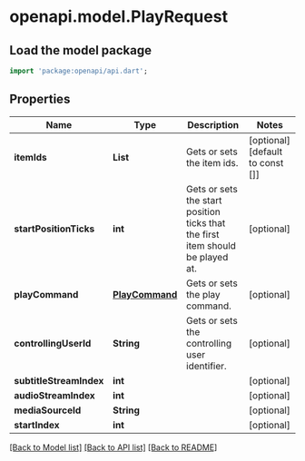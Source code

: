 # openapi.model.PlayRequest

## Load the model package
```dart
import 'package:openapi/api.dart';
```

## Properties
Name | Type | Description | Notes
------------ | ------------- | ------------- | -------------
**itemIds** | **List<String>** | Gets or sets the item ids. | [optional] [default to const []]
**startPositionTicks** | **int** | Gets or sets the start position ticks that the first item should be played at. | [optional] 
**playCommand** | [**PlayCommand**](PlayCommand.md) | Gets or sets the play command. | [optional] 
**controllingUserId** | **String** | Gets or sets the controlling user identifier. | [optional] 
**subtitleStreamIndex** | **int** |  | [optional] 
**audioStreamIndex** | **int** |  | [optional] 
**mediaSourceId** | **String** |  | [optional] 
**startIndex** | **int** |  | [optional] 

[[Back to Model list]](../README.md#documentation-for-models) [[Back to API list]](../README.md#documentation-for-api-endpoints) [[Back to README]](../README.md)


